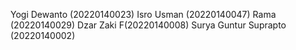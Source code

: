 Yogi Dewanto (20220140023)
Isro Usman (20220140047)
Rama (20220140029)
Dzar Zaki F(20220140008) 
Surya Guntur Suprapto (20220140002)
